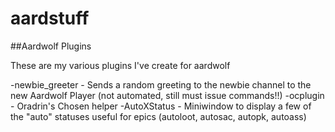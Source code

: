 # aardstuff
##Aardwolf Plugins

These are my various plugins I've create for aardwolf

-newbie_greeter - Sends a random greeting to the newbie channel to the new Aardwolf Player (not automated, still must issue commands!!)
-ocplugin - Oradrin's Chosen helper
-AutoXStatus - Miniwindow to display a few of the "auto" statuses useful for epics (autoloot, autosac, autopk, autoass)
